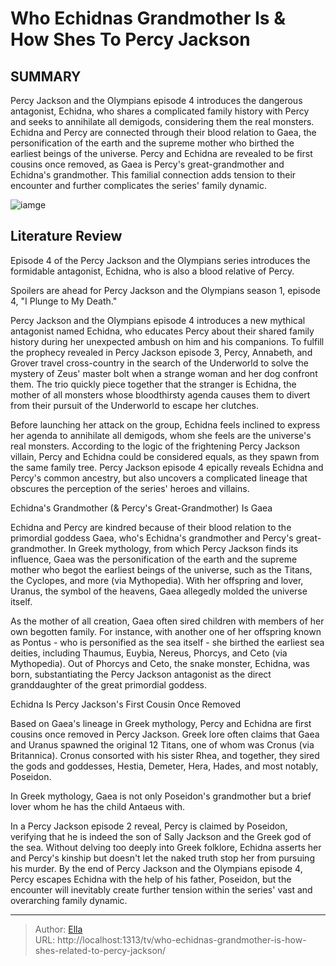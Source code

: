 # Who Echidnas Grandmother Is &amp; How Shes   To Percy Jackson


## SUMMARY 



  Percy Jackson and the Olympians episode 4 introduces the dangerous antagonist, Echidna, who shares a complicated family history with Percy and seeks to annihilate all demigods, considering them the real monsters.   Echidna and Percy are connected through their blood relation to Gaea, the personification of the earth and the supreme mother who birthed the earliest beings of the universe.   Percy and Echidna are revealed to be first cousins once removed, as Gaea is Percy&#39;s great-grandmother and Echidna&#39;s grandmother. This familial connection adds tension to their encounter and further complicates the series&#39; family dynamic.  

![iamge](https://static1.srcdn.com/wordpress/wp-content/uploads/2024/01/walker-scobel-as-percy-and-suzanne-cryer-as-echidna-in-percy-jackson-the-olympians.jpg)

## Literature Review
Episode 4 of the Percy Jackson and the Olympians series introduces the formidable antagonist, Echidna, who is also a blood relative of Percy.




Spoilers are ahead for Percy Jackson and the Olympians season 1, episode 4, &#34;I Plunge to My Death.&#34;




Percy Jackson and the Olympians episode 4 introduces a new mythical antagonist named Echidna, who educates Percy about their shared family history during her unexpected ambush on him and his companions. To fulfill the prophecy revealed in Percy Jackson episode 3, Percy, Annabeth, and Grover travel cross-country in the search of the Underworld to solve the mystery of Zeus&#39; master bolt when a strange woman and her dog confront them. The trio quickly piece together that the stranger is Echidna, the mother of all monsters whose bloodthirsty agenda causes them to divert from their pursuit of the Underworld to escape her clutches.

Before launching her attack on the group, Echidna feels inclined to express her agenda to annihilate all demigods, whom she feels are the universe&#39;s real monsters. According to the logic of the frightening Percy Jackson villain, Percy and Echidna could be considered equals, as they spawn from the same family tree. Percy Jackson episode 4 epically reveals Echidna and Percy&#39;s common ancestry, but also uncovers a complicated lineage that obscures the perception of the series&#39; heroes and villains.





 Echidna&#39;s Grandmother (&amp; Percy&#39;s Great-Grandmother) Is Gaea 
          

Echidna and Percy are kindred because of their blood relation to the primordial goddess Gaea, who&#39;s Echidna&#39;s grandmother and Percy&#39;s great-grandmother. In Greek mythology, from which Percy Jackson finds its influence, Gaea was the personification of the earth and the supreme mother who begot the earliest beings of the universe, such as the Titans, the Cyclopes, and more (via Mythopedia). With her offspring and lover, Uranus, the symbol of the heavens, Gaea allegedly molded the universe itself.

As the mother of all creation, Gaea often sired children with members of her own begotten family. For instance, with another one of her offspring known as Pontus - who is personified as the sea itself - she birthed the earliest sea deities, including Thaumus, Euybia, Nereus, Phorcys, and Ceto (via Mythopedia). Out of Phorcys and Ceto, the snake monster, Echidna, was born, substantiating the Percy Jackson antagonist as the direct granddaughter of the great primordial goddess.






 Echidna Is Percy Jackson&#39;s First Cousin Once Removed 
          

Based on Gaea&#39;s lineage in Greek mythology, Percy and Echidna are first cousins once removed in Percy Jackson. Greek lore often claims that Gaea and Uranus spawned the original 12 Titans, one of whom was Cronus (via Britannica). Cronus consorted with his sister Rhea, and together, they sired the gods and goddesses, Hestia, Demeter, Hera, Hades, and most notably, Poseidon.



In Greek mythology, Gaea is not only Poseidon&#39;s grandmother but a brief lover whom he has the child Antaeus with.




In a Percy Jackson episode 2 reveal, Percy is claimed by Poseidon, verifying that he is indeed the son of Sally Jackson and the Greek god of the sea. Without delving too deeply into Greek folklore, Echidna asserts her and Percy&#39;s kinship but doesn&#39;t let the naked truth stop her from pursuing his murder. By the end of Percy Jackson and the Olympians episode 4, Percy escapes Echidna with the help of his father, Poseidon, but the encounter will inevitably create further tension within the series&#39; vast and overarching family dynamic.






---

> Author: [Ella](https://instagram.hk.cn/)  
> URL: http://localhost:1313/tv/who-echidnas-grandmother-is-how-shes-related-to-percy-jackson/  

